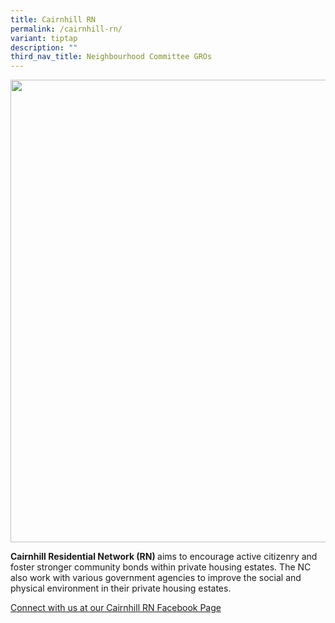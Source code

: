 ```yaml
---
title: Cairnhill RN
permalink: /cairnhill-rn/
variant: tiptap
description: ""
third_nav_title: Neighbourhood Committee GROs
---
```

<div class="isomer-image-wrapper">
<img style="width: 740px; color: rgb(0, 0, 0); font-family: system-ui, -apple-system, &quot;system-ui&quot;, &quot;Segoe UI&quot;, Roboto, Oxygen, Ubuntu, Cantarell, &quot;Open Sans&quot;, &quot;Helvetica Neue&quot;, sans-serif; font-size: medium; font-style: normal; font-variant-ligatures: normal; font-variant-caps: normal; font-weight: 400; letter-spacing: normal; orphans: 2; text-align: start; text-indent: 0px; text-transform: none; widows: 2; word-spacing: 0px; -webkit-text-stroke-width: 0px; white-space: normal; text-decoration-thickness: initial; text-decoration-style: initial; text-decoration-color: initial;" height="auto" width="100%" src="https://moca.sgp1.cdn.digitaloceanspaces.com/Our%20Communities/64f70c748028f26774a7d037_25%2520%2526%252026%2520July%25202022(15).webp">
</div>
<p><strong>Cairnhill Residential Network (RN) </strong>aims to encourage
active citizenry and foster stronger community bonds within private housing
estates. The NC also work with various government agencies to improve the
social and physical environment in their private housing estates.</p>
<p><a href="https://www.facebook.com/CairnhillRN" rel="noopener noreferrer nofollow" target="_blank">Connect with us at our Cairnhill RN Facebook Page</a>
</p>